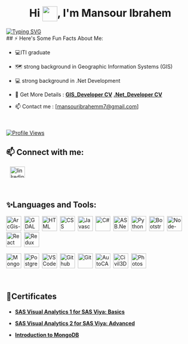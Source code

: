 
<h1 align="center">Hi <img align="center" src="assets/images/Hi.gif" width="40">, I'm Mansour Ibrahem</h1>
<a align="center" href="https://git.io/typing-svg"><img align="center" src="https://readme-typing-svg.demolab.com?font=Fira+Code&duration=4000&pause=1000&color=F74700&width=435&lines=A+GIS+Developer;ITIan;A+GIS+Analyst" alt="Typing SVG" /></a>
<br>
## ⚡ Here's Some Fun Facts About Me:

- 💻ITI graduate 

- 🗺️ strong background in Geographic Information Systems (GIS)

- 💻 strong background in .Net Development

  

- 📝 Get More Details : 
[**GIS_Developer CV**](https://drive.google.com/drive/u/0/folders/1ugRyK4i1XTqn9flWqMMMhGEj_Lxe5YnS)
[**.Net_Developer CV**](https://drive.google.com/drive/u/0/folders/1ZpEE2e9ttWlwuvrFIFEp_N3oo4ctffea)

- 📫 Contact me : [mansouribrahemm7@gmail.com]
<br><br><br>
<a href="https://github.com/mansouribrahem7">
   <img alt="Profile Views" src="https://komarev.com/ghpvc/?username=mansouribrahem7&style=flat-square&label=Profile+Views&color=0891b2" />
</a>

## 📫 Connect with me:

<p align="left">
    <a style="margin: 0 10px" href="https://www.linkedin.com/in/mansour-ibrahem7/" target="blank"><img align="center" src="https://raw.githubusercontent.com/rahuldkjain/github-profile-readme-generator/master/src/images/icons/Social/linked-in-alt.svg" alt="linkedin" height="30" width="40" /></a>
</p>

<br>
<h2 align="left">✨Languages and Tools:</h2>
<p align="left"> 
<img src="assets/icons/arcgis-pro.png" alt="ArcGis-Pro" width="40" height="40"/>&nbsp;
<img src="assets/icons/GDAL.png" alt="GDAL" width="40" height="40"/>&nbsp;
<img src="assets/icons/HTML.svg" alt="HTML" width="40" height="40"/>&nbsp;
<img src="assets/icons/CSS.svg" alt="CSS" width="40" height="40"/>&nbsp;
<img src="assets/icons/JavaScript.svg" alt="Javascript" width="40" height="40"/>&nbsp;
<img src="assets/icons/C%23.png" alt="C#" width="40" height="40"/>&nbsp;
<img src="assets/icons/ASB.Net_MVC.png" alt="ASB.Net" width="40" height="40"/>&nbsp;
<img src="assets/icons/Python-Dark.svg" alt="Python" width="40" height="40"/>&nbsp;
<img src="assets/icons/Bootstrap.svg" alt="Bootstrap" width="40" height="40"/>&nbsp;
<img src="assets/icons/Node-Js.png" alt="Node-Js" width="40" height="40"/>&nbsp;
<img src="assets/icons/React-Dark.svg" alt="React" width="40" height="40"/>&nbsp;
<img src="assets/icons/Redux.svg" alt="Redux" width="40" height="40"/>&nbsp;

<img src="assets/icons/MongoDB.svg" alt="MongoDB" width="40" height="40"/>&nbsp;
<img src="assets/icons/PostgreSQL-Dark.svg" alt="PostgreSQL" width="40" height="40"/>&nbsp;
<img src="assets/icons/VSCode-Dark.svg" alt="VS Code" width="40" height="40"/>&nbsp;
<img src="assets/icons/Github-Dark.svg" alt="Github" width="40" height="40"/>&nbsp;
<img src="assets/icons/Git.svg" alt="Git" width="40" height="40"/>&nbsp;
<img src="assets/icons/AutoCAD-Dark.svg" alt="AutoCAD" width="40" height="40"/>&nbsp;
<img src="assets/icons/C3D.png" alt="Civil3D" width="40" height="40"/>&nbsp;
<img src="assets/icons/Photoshop.svg" alt="Photoshop" width="40" height="40"/>&nbsp;
</p>

<br>
<h2 align="left">📜Certificates</h2>

<h4>
   

   
- <a href="https://www.credly.com/badges/202c9478-bf8d-4ba6-97f1-45520ee3c698/">SAS Visual Analytics 1 for SAS Viya: Basics</a>

- <a href="https://www.credly.com/badges/74938f7c-7a79-424e-b04f-e5c3e20d112d/">SAS Visual Analytics 2 for SAS Viya: Advanced</a>

- <a href="https://learn.mongodb.com/c/z0ANpTy-R5GseUh14PxEAQ">Introduction to MongoDB</a>
  

  
</h4>

